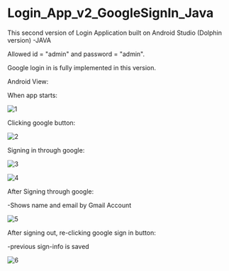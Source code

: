 # Login_App_v2_GoogleSignIn_Java

This second version of Login Application built on Android Studio (Dolphin version) -JAVA

Allowed id = "admin" and password = "admin".

Google login in is fully implemented in this version.



Android View:

When app starts:

![1](https://user-images.githubusercontent.com/98497929/195214367-eefb279a-b6fa-4b10-9711-2366624e016b.PNG)

Clicking google button:

![2](https://user-images.githubusercontent.com/98497929/195214392-ea49038f-62eb-457f-a263-fee99da44cbc.PNG)

Signing in through google:

![3](https://user-images.githubusercontent.com/98497929/195214425-7e6b67de-6694-4d93-b33d-ca9312d09c60.PNG)

![4](https://user-images.githubusercontent.com/98497929/195214438-2aec8f74-78ff-46cd-9b2b-b8889f481307.PNG)

After Signing through google: 

-Shows name and email by Gmail Account

![5](https://user-images.githubusercontent.com/98497929/195214487-9c8fbd22-a1e2-4f1d-8b84-a388694e11a0.PNG)

After signing out, re-clicking google sign in button:

-previous sign-info is saved

![6](https://user-images.githubusercontent.com/98497929/195214570-27ef52eb-dfb3-4801-a969-dc45052c2742.PNG)

